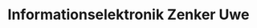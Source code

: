 ---
title: "Informationselektronik Zenker Uwe"
url: /olbernhau/informationselektronik-zenker-uwe/
shop: Elektronik
---